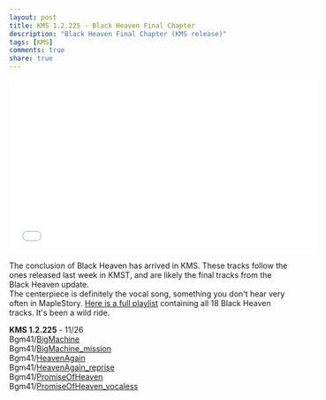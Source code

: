 ```yaml
---
layout: post
title: KMS 1.2.225 - Black Heaven Final Chapter
description: "Black Heaven Final Chapter (KMS release)"
tags: [KMS]
comments: true
share: true
---
```


<iframe width="560" height="315" src="//www.youtube.com/embed/videoseries?list=PLARr36qkoiWZRgtuk1Jrwwp-jR-MfQJyI" frameborder="0" allowfullscreen></iframe>

The conclusion of Black Heaven has arrived in KMS. These tracks follow the ones released last week in KMST, and are likely the final tracks from the Black Heaven update.  
The centerpiece is definitely the vocal song, something you don't hear very often in MapleStory.
[Here is a full playlist](http://www.youtube.com/playlist?list=PLARr36qkoiWYJGGjBIqUE_fM55M6mL5kX) containing all 18 Black Heaven tracks. It's been a wild ride.

<b>KMS 1.2.225</b> - 11/26  
Bgm41/<a href="http://youtu.be/UtnaLTZSQhc">BigMachine</a>  
Bgm41/<a href="http://youtu.be/ztmts8aQ2eI">BigMachine_mission</a>  
Bgm41/<a href="http://youtu.be/vVcbVrfH4NE">HeavenAgain</a>  
Bgm41/<a href="http://youtu.be/WdC3AVPb6Ds">HeavenAgain_reprise</a>  
Bgm41/<a href="http://youtu.be/7C4s3ZttoiQ">PromiseOfHeaven</a>  
Bgm41/<a href="http://youtu.be/usGdjxNEf2E">PromiseOfHeaven_vocaless</a>  
